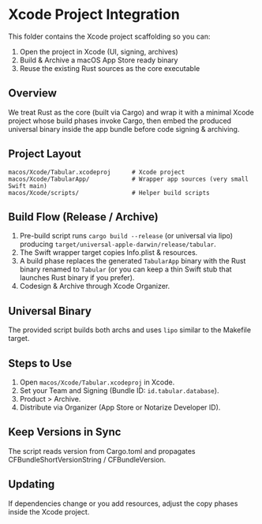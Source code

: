 # Xcode Project Integration

This folder contains the Xcode project scaffolding so you can:

1. Open the project in Xcode (UI, signing, archives)
2. Build & Archive a macOS App Store ready binary
3. Reuse the existing Rust sources as the core executable

## Overview
We treat Rust as the core (built via Cargo) and wrap it with a minimal Xcode project whose build phases invoke Cargo, then embed the produced universal binary inside the app bundle before code signing & archiving.

## Project Layout
```
macos/Xcode/Tabular.xcodeproj      # Xcode project
macos/Xcode/TabularApp/            # Wrapper app sources (very small Swift main)
macos/Xcode/scripts/               # Helper build scripts
```

## Build Flow (Release / Archive)
1. Pre-build script runs `cargo build --release` (or universal via lipo) producing `target/universal-apple-darwin/release/tabular`.
2. The Swift wrapper target copies Info.plist & resources.
3. A build phase replaces the generated `TabularApp` binary with the Rust binary renamed to `Tabular` (or you can keep a thin Swift stub that launches Rust binary if you prefer).
4. Codesign & Archive through Xcode Organizer.

## Universal Binary
The provided script builds both archs and uses `lipo` similar to the Makefile target.

## Steps to Use
1. Open `macos/Xcode/Tabular.xcodeproj` in Xcode.
2. Set your Team and Signing (Bundle ID: `id.tabular.database`).
3. Product > Archive.
4. Distribute via Organizer (App Store or Notarize Developer ID).

## Keep Versions in Sync
The script reads version from Cargo.toml and propagates CFBundleShortVersionString / CFBundleVersion.

## Updating
If dependencies change or you add resources, adjust the copy phases inside the Xcode project.

